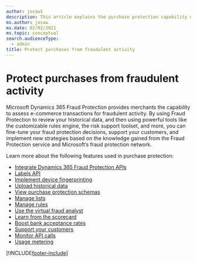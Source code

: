 ```yaml
---
author: josaw1
description: This article explains the purchase protection capability of Microsoft Dynamics 365 Fraud Protection.
ms.author: josaw
ms.date: 02/02/2021
ms.topic: conceptual
search.audienceType:
  - admin
title: Protect purchases from fraudulent activity
---
```


# Protect purchases from fraudulent activity

Microsoft Dynamics 365 Fraud Protection provides merchants the capability to assess e-commerce transactions for fraudulent activity. By using Fraud Protection to review your historical data, and then using powerful tools like the customizable rules engine, the risk support toolset, and more, you can fine-tune your fraud protection decisions, support your customers, and implement new strategies based on the knowledge gained from the Fraud Protection service and Microsoft’s fraud protection network.

Learn more about the following features used in purchase protection:

- [Integrate Dynamics 365 Fraud Protection APIs](integrate-real-time-api.md)
- [Labels API](labels-api.md)
- [Implement device fingerprinting](device-fingerprinting.md)
- [Upload historical data](data-upload.md)
- [View purchase protection schemas](view-purchase-protection-schemas.md)
- [Manage lists](lists.md)
- [Manage rules](rules.md)
- [Use the virtual fraud analyst](virtual-fraud-analyst.md)
- [Learn from the scorecard](scorecard.md)
- [Boost bank acceptance rates](transaction-acceptance-booster.md)
- [Support your customers](risk-support.md)
- [Monitor API calls](monitoring.md)
- [Usage metering](metering.md)


[!INCLUDE[footer-include](includes/footer-banner.md)]
